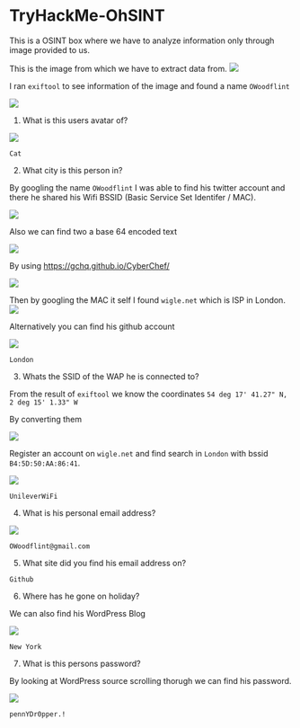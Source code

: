 # TryHackMe-OhSINT


This is a OSINT box where we have to analyze information only through image provided to us.


This is the image from which we have to extract data from.
<img src="https://imgur.com/BzGUlrw.png" />

I ran `exiftool` to see information of the image and found a name `OWoodflint`

<img src="https://imgur.com/rbwGIkc.png" />

1. What is this users avatar of?

<img src="https://imgur.com/He8utTL.png" />

```
Cat
```

2. What city is this person in?

By googling the name `OWoodflint` I was able to find his twitter account and there he shared his Wifi BSSID (Basic Service Set Identifer / MAC).

<img src="https://imgur.com/He8utTL.png" />

Also we can find two a base 64 encoded text

<img src="https://imgur.com/Oj3tWxM.png" />

By using https://gchq.github.io/CyberChef/

<img src="https://imgur.com/2zdBC3o.png" />


Then by googling the MAC it self I found `wigle.net` which is ISP in London.
<img src="https://imgur.com/9NA0YCv.png" />
 
Alternatively you can find his github account

<img src="https://imgur.com/U0iAm3J.png" />

```
London
```

3. Whats the SSID of the WAP he is connected to?

From the result of 	`exiftool` we know the coordinates `54 deg 17' 41.27" N, 2 deg 15' 1.33" W`

By converting them 

<img src="https://imgur.com/Jb6IqP8.png" />

Register an account on `wigle.net` and find search in `London` with bssid `B4:5D:50:AA:86:41`.

<img src="https://imgur.com/UW4nGXs.png" />



```
UnileverWiFi

```

4. What is his personal email address?
 	
<img src="https://imgur.com/U0iAm3J.png" />

```
OWoodflint@gmail.com
``` 	

5. What site did you find his email address on?

```
Github
```
	

6. Where has he gone on holiday?

We can also find his WordPress Blog

<img src="https://imgur.com/XPGfeSz.png" />

```
New York
```	

7. What is this persons password?

By looking at WordPress source scrolling thorugh we can find his password.


<img src="https://imgur.com/6HO6VIT.png" />


```
pennYDr0pper.!
```
